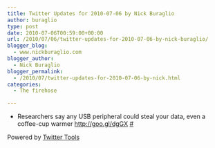 ```yaml
---
title: Twitter Updates for 2010-07-06 by Nick Buraglio
author: buraglio
type: post
date: 2010-07-06T00:59:00+00:00
url: /2010/07/06/twitter-updates-for-2010-07-06-by-nick-buraglio/
blogger_blog:
  - www.nickburaglio.com
blogger_author:
  - Nick Buraglio
blogger_permalink:
  - /2010/07/twitter-updates-for-2010-07-06-by-nick.html
categories:
  - The firehose

---
```

</p> 

  * Researchers say any USB peripheral could steal your data, even a coffee-cup warmer <a href="http://goo.gl/dgGX" rel="nofollow">http://goo.gl/dgGX</a> [#][1] 
</ul> 



Powered by [Twitter Tools][2]

 [1]: http://twitter.com/buraglio/statuses/17793576554
 [2]: http://alexking.org/projects/wordpress